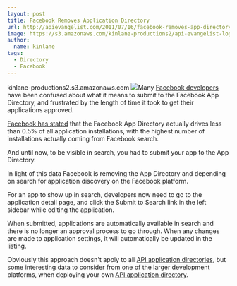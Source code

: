 ```yaml
---
layout: post
title: Facebook Removes Application Directory
url: http://apievangelist.com/2011/07/16/facebook-removes-app-directory/
image: https://s3.amazonaws.com/kinlane-productions2/api-evangelist-logos/api-evangelist-butterfly-vertical.png
author:
  name: kinlane
tags:
  - Directory
  - Facebook
---
```

kinlane-productions2.s3.amazonaws.com ![](http://kinlane-productions.s3.amazonaws.com/facebook/facebook-removes-app-directory.jpg)Many [Facebook developers](https://developers.facebook.com/ "Facebook Developers") have been confused about what it means to submit to the Facebook App Directory, and frustrated by the length of time it took to get their applications approved.

[Facebook has stated](https://developers.facebook.com/blog/post/523/ "Facebook has stated") that the Facebook App Directory actually drives less than 0.5% of all application installations, with the highest number of installations actually coming from Facebook search.

And until now, to be visible in search, you had to submit your app to the App Directory.

In light of this data Facebook is removing the App Directory and depending on search for application discovery on the Facebook platform.

For an app to show up in search, developers now need to go to the application detail page, and click the Submit to Search link in the left sidebar while editing the application.

When submitted, applications are automatically available in search and there is no longer an approval process to go through. When any changes are made to application settings, it will automatically be updated in the listing.

Obviously this approach doesn't apply to all [API application directories](http://www.apievangelist.com/ecosystem-building-blocks-detail.php?Building_Block_ID=180 "application directories"), but some interesting data to consider from one of the larger development platforms, when deploying your own [API application directory](http://apievangelist.com/2011/06/08/a-white-label-api-appstore-platform/ "API application directory").